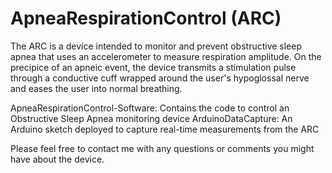 # ApneaRespirationControl (ARC)
The ARC is a device intended to monitor and prevent obstructive sleep apnea that uses an accelerometer to measure respiration amplitude. On the precipice of an apneic event,
the device transmits a stimulation pulse through a conductive cuff wrapped around the user's hypoglossal nerve and eases the user into normal breathing.

ApneaRespirationControl-Software: Contains the code to control an Obstructive Sleep Apnea monitoring device
ArduinoDataCapture: An Arduino sketch deployed to capture real-time measurements from the ARC

Please feel free to contact me with any questions or comments you might have about the device.